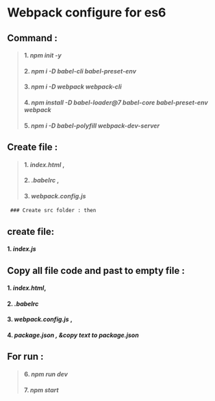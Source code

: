 # Webpack configure for es6


## Command :
> #### 1. *npm init -y*
> #### 2. *npm i -D babel-cli babel-preset-env*
> #### 3. *npm i -D webpack webpack-cli*
> #### 4. *npm install -D babel-loader@7 babel-core babel-preset-env webpack*
> #### 5. *npm i -D babel-polyfill webpack-dev-server*



## Create file :
                             
>#### 1. *index.html* ,                              
>#### 2. *.babelrc* ,                                 
>#### 3. *webpack.config.js* 

`` ### Create src folder : then``
   ## create file:
#### 1. *index.js*   

## Copy all file code and past to empty file :
#### 1. *index.html*,
#### 2. *.babelrc*
#### 3. *webpack.config.js* ,
#### 4. *package.json , &copy text to package.json*


## For run : 
> #### 6. *npm run dev*
> #### 7. *npm start*
